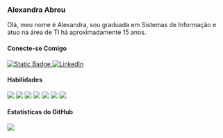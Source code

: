 <h3>Alexandra Abreu</h3>
<p>Olá, meu nome é Alexandra, sou graduada em Sistemas de Informação e atuo na área de TI há aproximadamente 15 anos.</p>

<h4>Conecte-se Comigo</h4>
<a href="https://github.com/alebona">
  <img alt="Static Badge" src="https://img.shields.io/badge/GitHub-000?style=flat&logo=GitHub&logoColor=white&labelColor=black&color=blue">
</a>
<a href="https://www.linkedin.com/in/alexandrabona/">
  <img alt="LinkedIn" src="https://img.shields.io/badge/LinkedIn-000?style=for-the-badge&logo=linkedin&logoColor=0E76A8">
</a>

<h4>Habilidades</h4>
<img src="https://img.shields.io/badge/HTML5-000?style=for-the-badge&logo=html5">
<img src="https://img.shields.io/badge/CSS-000?style=for-the-badge&logo=CSS3">
<img src="https://img.shields.io/badge/JAVASCRIPT-000?style=for-the-badge&logo=Javascript">
<img src="https://img.shields.io/badge/PYTHON-000?style=for-the-badge&logo=python&logoColor=">
<img src="https://img.shields.io/badge/PHP-000?style=for-the-badge&logo=php">
<img src="https://img.shields.io/badge/SQL%20SERVER-000?style=for-the-badge&logo=SQLSERVER">
<img src="https://img.shields.io/badge/POSTGRE%20SQL-000?style=for-the-badge&logo=POSTGRESQL">

<h4>Estatísticas do GitHub</h4>
<img src="https://github-readme-stats.vercel.app/api?username=alebona&theme=transparent&bg_color=000&border_color=000&show_icons=true&icon_color=30A3DC&title_color=E94D5F&text_color=FFFF00&hide_title=true&hide=stars">

